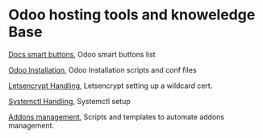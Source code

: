 # Odoo hosting tools and knoweledge Base

[Docs smart buttons](./docs/coding/odoo-icon-smart-buttons "Docs smart buttons"),
Odoo smart buttons list

[Odoo Installation](./docs/installation "Odoo Installation"),
Odoo Installation scripts and conf files

[Letsencrypt Handling](./docs/installation/letsencrypt "Letsencrypt"),
Letsencrypt setting up a wildcard cert.

[Systemctl Handling](./docs/installation/systemctl "Systemctl"),
Systemctl setup


[Addons management](./scripts/git "Addons management"),
Scripts and templates to automate addons management.




